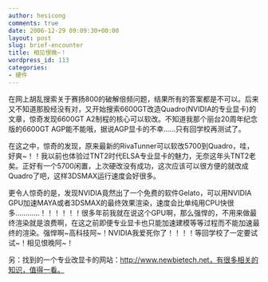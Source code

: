 ```yaml
---
author: hesicong
comments: true
date: 2006-12-29 09:09:30+00:00
layout: post
slug: brief-encounter
title: 相见恨晚~！
wordpress_id: 113
categories:
- 硬件
---
```



在网上胡乱搜索关于赛扬800的破解倍频问题，结果所有的答案都是不可以。后来又不知道那股经没有对，又开始搜索6600GT改造Quadro(NVIDIA的专业显卡)的文章，惊奇发现6600GT A2制程的核心可以软改。不知道我那个丽台20周年纪念版的6600GT AGP能不能哦，据说AGP显卡的不幸……只有回学校再测试了。

在这之中，惊奇的发现，原来最新的RivaTunner可以软改5700到Quadro，哇，好爽~！！我以前也体验过TNT2时代ELSA专业显卡的魅力，无奈这年头TNT2老矣。正好有一个5700闲置，上次硬改没有成功，这次应该可以很方便的就改成Quadro了吧，这样3DSMAX运行速度会好很多。

更令人惊奇的是，发现NVIDIA竟然出了一个免费的软件Gelato，可以用NVIDIA GPU加速MAYA或者3DSMAX的最终效果渲染，速度会比单纯用CPU快很多…………！！！！！！很多年前我就在说这个GPU啊，那么强悍的，不用来做最终渲染就是浪费啊，在这之前即便专业显卡也只能加速建模等等过程而不能加速最终的渲染。强悍啊~高科技阿~！NVIDIA我爱死你了！！！！等回学校了一定要试试~！相见恨晚阿~！

另：找到的一个专业改显卡的网站：http://www.newbietech.net，有很多相关的知识，值得一看。
